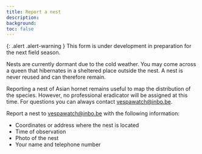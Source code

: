```yaml
---
title: Report a nest
description:
background:
toc: false
---
```


{: .alert .alert-warning }
This form is under development in preparation for the next field season.

Nests are currently dormant due to the cold weather. You may come across a queen that hibernates in a sheltered place outside the nest. A nest is never reused and can therefore remain.

Reporting a nest of Asian hornet remains useful to map the distribution of the species. However, no professional eradicator will be assigned at this time. For questions you can always contact <vespawatch@inbo.be>.

Report a nest to <vespawatch@inbo.be> with the following information:

- Coordinates or address where the nest is located
- Time of observation
- Photo of the nest
- Your name and telephone number
